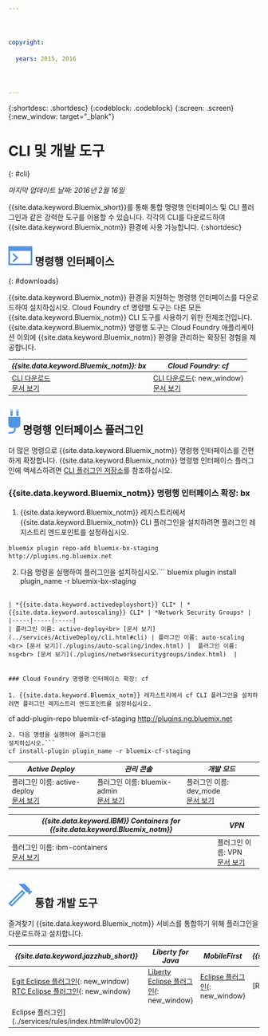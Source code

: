 ```yaml
---

 

copyright:

  years: 2015, 2016

 

---
```


{:shortdesc: .shortdesc}
{:codeblock: .codeblock}
{:screen: .screen}
{:new_window: target="_blank"}

# CLI 및 개발 도구
{: #cli}

*마지막 업데이트 날짜: 2016년 2월 16일*

{{site.data.keyword.Bluemix_short}}를 통해 통합 명령행 인터페이스 및 CLI 플러그인과 같은 강력한 도구를 이용할 수 있습니다. 각각의 CLI를 다운로드하여 {{site.data.keyword.Bluemix_notm}} 환경에 사용 가능합니다.
{:shortdesc}

## ![명령행 인터페이스](./images/CLI.svg) 명령행 인터페이스
{: #downloads}

{{site.data.keyword.Bluemix_notm}} 환경을 지원하는 명령행 인터페이스를 다운로드하여 설치하십시오. Cloud Foundry cf 명령행 도구는 다른 모든 {{site.data.keyword.Bluemix_notm}} CLI 도구를 사용하기 위한 전제조건입니다. {{site.data.keyword.Bluemix_notm}} 명령행 도구는 Cloud Foundry 애플리케이션 이외에 {{site.data.keyword.Bluemix_notm}} 환경을 관리하는 확장된 경험을 제공합니다.

| *{{site.data.keyword.Bluemix_notm}}: bx* | *Cloud Foundry: cf* |
|---------------------|---------------|
| [CLI 다운로드](http://clis.ng.bluemix.net/)  <br> [문서 보기](./reference/bluemix_cli/index.html)|  [CLI 다운로드](https://github.com/cloudfoundry/cli/releases){: new_window}  <br> [문서 보기](./reference/cfcommands/index.html) |


## ![명령행 인터페이스 플러그인](./images/CLI_Plugin.svg) 명령행 인터페이스 플러그인

더 많은 명령으로 {{site.data.keyword.Bluemix_notm}} 명령행 인터페이스를 간편하게 확장합니다. {{site.data.keyword.Bluemix_notm}} 명령행 인터페이스 플러그인에 액세스하려면 [ CLI 플러그인 저장소](http://plugins.ng.bluemix.net/)를 참조하십시오.

### {{site.data.keyword.Bluemix_notm}} 명령행 인터페이스 확장: bx

1. {{site.data.keyword.Bluemix_notm}} 레지스트리에서 {{site.data.keyword.Bluemix_notm}} CLI 플러그인을 설치하려면 플러그인 레지스트리 엔드포인트를 설정하십시오.
```
bluemix plugin repo-add bluemix-bx-staging http://plugins.ng.bluemix.net
```
2. 다음 명령을 실행하여 플러그인을
설치하십시오.```
bluemix plugin install plugin_name -r bluemix-bx-staging
```

| *{{site.data.keyword.activedeployshort}} CLI* | *{{site.data.keyword.autoscaling}} CLI* | *Network Security Groups* |
|-----|-----|-----|
| 플러그인 이름: active-deploy<br> [문서 보기](../services/ActiveDeploy/cli.html#cli) | 플러그인 이름: auto-scaling <br> [문서 보기](./plugins/auto-scaling/index.html) |  플러그인 이름: nsg<br> [문서 보기](./plugins/networksecuritygroups/index.html)  |


### Cloud Foundry 명령행 인터페이스 확장: cf

1. {{site.data.keyword.Bluemix_notm}} 레지스트리에서 cf CLI 플러그인을 설치하려면 플러그인 레지스트리 엔드포인트를 설정하십시오.
```
cf add-plugin-repo bluemix-cf-staging http://plugins.ng.bluemix.net
```
2. 다음 명령을 실행하여 플러그인을
설치하십시오.```
cf install-plugin plugin_name -r bluemix-cf-staging
```

| *Active Deploy* | *관리 콘솔* | *개발 모드* |
|-----------------|-----------------|-----------------|
| 플러그인 이름: active-deploy<br>  [문서 보기](../services/ActiveDeploy/cli.html#cli) |  플러그인 이름: bluemix-admin<br> [문서 보기](../cli/plugins/bluemix_admin/index.html) | 플러그인 이름: dev_mode <br> [문서 보기](./plugins/dev_mode/index.html) |

| *{{site.data.keyword.IBM}} Containers for {{site.data.keyword.Bluemix_notm}}* | *VPN* |
|-----------------|-----------------|
| 플러그인 이름: ibm-containers<br> [문서 보기](https://www.{DomainName}/docs/containers/container_cli_cfic.html#container_cli_cfic) | 플러그인 이름: VPN <br> [문서 보기](./plugins/vpn/index.html) |

<!-- View docs link for bluemix-admin plug-in cannot go live until December time frame. Check in with Michelle -->


## ![통합 개발 도구](./images/Integrated_Dev_Tools.svg) 통합 개발 도구

즐겨찾기 {{site.data.keyword.Bluemix_notm}} 서비스를 통합하기 위해 플러그인을 다운로드하고 설치합니다.

| *{{site.data.keyword.jazzhub_short}}* | *Liberty for Java* | *MobileFirst* | *{{site.data.keyword.rules_short}}* |
|-------------|----------|----------|----------|
| [Egit Eclipse 플러그인](https://hub.jazz.net/docs/reference/gitclient/#eclipse_using_egit){: new_window} <br> [RTC Eclipse 플러그인](https://hub.jazz.net/docs/reference/gitclient/#eclipse_using_rtc){: new_window} | [Liberty Eclipse 플러그인](https://developer.ibm.com/wasdev/downloads/liberty-profile-using-eclipse/){: new_window} | [Eclipse 플러그인](https://marketplace.eclipse.org/content/ibm-mobilefirst-platform-studio){: new_window} | [Rules Designer
Eclipse 플러그인](../services/rules/index.html#rulov002) |
